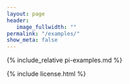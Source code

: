 ```yaml
---
layout: page
header:
   image_fullwidth: ""
permalink: "/examples/"
show_meta: false
---
```


{% include_relative pi-examples.md %}

{% include license.html %}
